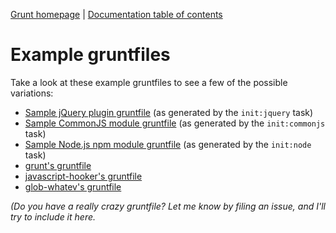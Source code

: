 [Grunt homepage](https://github.com/gruntjs/grunt) | [Documentation table of contents](toc.md)

# Example gruntfiles

Take a look at these example gruntfiles to see a few of the possible variations:

* [Sample jQuery plugin gruntfile](https://github.com/gruntjs/grunt-jquery-example/blob/master/grunt.js) (as generated by the `init:jquery` task)
* [Sample CommonJS module gruntfile](https://github.com/gruntjs/grunt-commonjs-example/blob/master/grunt.js) (as generated by the `init:commonjs` task)
* [Sample Node.js npm module gruntfile](https://github.com/gruntjs/grunt-node-example/blob/master/grunt.js) (as generated by the `init:node` task)
* [grunt's gruntfile](../grunt.js)
* [javascript-hooker's gruntfile](https://github.com/cowboy/javascript-hooker/blob/master/grunt.js)
* [glob-whatev's gruntfile](https://github.com/cowboy/node-glob-whatev/blob/master/grunt.js)

_(Do you have a really crazy gruntfile? Let me know by filing an issue, and I'll try to include it here._
